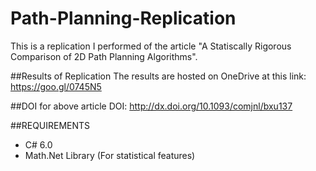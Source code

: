 # Path-Planning-Replication

This is a replication I performed of the article "A Statiscally Rigorous Comparison of 2D Path Planning Algorithms".

##Results of Replication
The results are hosted on OneDrive at this link: https://goo.gl/0745N5

##DOI for above article
DOI: http://dx.doi.org/10.1093/comjnl/bxu137

##REQUIREMENTS
- C# 6.0
- Math.Net Library (For statistical features)
